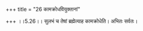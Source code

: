 +++
title = "26 कामक्रोधवियुक्तानां"

+++
।।5.26।। सुलभं च तेषां ब्रह्मेत्याह कामक्रोधेति। अभितः सर्वतः।
